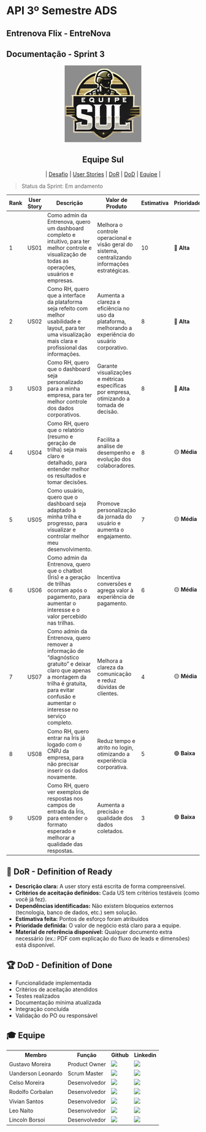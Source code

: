 # API 3º Semestre ADS

## Entrenova Flix - EntreNova

## Documentação - Sprint 3

<p align="center">
      <img src="../logosul.png" alt="logo da Equipe Sul" width="200">
      <h2 align="center"> Equipe Sul</h2>
</p>

<p align="center">
  | <a href ="#desafio"> Desafio</a>  |
  <a href ="#us"> User Stories</a>  |   
  <a href ="#dor">DoR</a>  |
  <a href ="#dod">DoD</a>  |
  <a href ="#equipe"> Equipe</a> |
</p>

> Status da Sprint: Em andamento 

| Rank | User Story | Descrição | Valor de Produto | Estimativa | Prioridade |
|------|------------|-----------|------------------|------------|------------|
| 1 | US01 | Como admin da Entrenova, quero um dashboard completo e intuitivo, para ter melhor controle e visualização de todas as operações, usuários e empresas. | Melhora o controle operacional e visão geral do sistema, centralizando informações estratégicas. | 10 | 🔴 **Alta** |
| 2 | US02 | Como RH, quero que a interface da plataforma seja refeito com melhor usabilidade e layout, para ter uma visualização mais clara e profissional das informações. | Aumenta a clareza e eficiência no uso da plataforma, melhorando a experiência do usuário corporativo. | 8 | 🔴 **Alta** |
| 3 | US03 | Como RH, quero que o dashboard seja personalizado para a minha empresa, para ter melhor controle dos dados corporativos. | Garante visualizações e métricas específicas por empresa, otimizando a tomada de decisão. | 8 | 🔴 **Alta** |
| 4 | US04 | Como RH, quero que o relatório (resumo e geração de trilha) seja mais claro e detalhado, para entender melhor os resultados e tomar decisões. | Facilita a análise de desempenho e evolução dos colaboradores. | 8 | 🟡 **Média** |
| 5 | US05 | Como usuário, quero que o dashboard seja adaptado à minha trilha e progresso, para visualizar e controlar melhor meu desenvolvimento. | Promove personalização da jornada do usuário e aumenta o engajamento. | 7 | 🟡 **Média** |
| 6 | US06 | Como admin da Entrenova, quero que o chatbot (Íris) e a geração de trilhas ocorram após o pagamento, para aumentar o interesse e o valor percebido nas trilhas. | Incentiva conversões e agrega valor à experiência de pagamento. | 6 | 🟡 **Média** |
| 7 | US07 | Como admin da Entrenova, quero remover a informação de “diagnóstico gratuito” e deixar claro que apenas a montagem da trilha é gratuita, para evitar confusão e aumentar o interesse no serviço completo. | Melhora a clareza da comunicação e reduz dúvidas de clientes. | 4 | 🟡 **Média** |
| 8 | US08 | Como RH, quero entrar na Íris já logado com o CNPJ da empresa, para não precisar inserir os dados novamente. | Reduz tempo e atrito no login, otimizando a experiência corporativa. | 5 | 🟢 **Baixa** |
| 9 | US09 | Como RH, quero ver exemplos de respostas nos campos de entrada da Íris, para entender o formato esperado e melhorar a qualidade das respostas. | Aumenta a precisão e qualidade dos dados coletados. | 3 | 🟢 **Baixa** |

## 🏃‍ DoR - Definition of Ready <a id="dor"></a>

* **Descrição clara:** A user story está escrita de forma compreensível. 
* **Critérios de aceitação definidos:** Cada US tem critérios testáveis (como você já fez).
* **Dependências identificadas:** Não existem bloqueios externos (tecnologia,
banco de dados, etc.) sem solução. 
* **Estimativa feita:** Pontos de esforço foram atribuídos
* **Prioridade definida:** O valor de negócio está claro para a equipe. 
* **Material de referência disponível:** Qualquer documento extra necessário (ex.:
PDF com explicação do fluxo de leads e dimensões) está disponível. 



## 🏆 DoD - Definition of Done <a id="dod"></a>

* Funcionalidade implementada
* Critérios de aceitação atendidos
* Testes realizados
* Documentação mínima atualizada
* Integração concluída
* Validação do PO ou responsável



## 🎓 Equipe <a id="equipe"></a>

<div align="center">
  <table>
    <tr>
      <th>Membro</th>
      <th>Função</th>
      <th>Github</th>
      <th>Linkedin</th>
    </tr>
    <tr>
      <td>Gustavo Moreira</td>
      <td>Product Owner</td>
      <td><a href="https://github.com/MoreiraGu"><img src="https://img.shields.io/badge/GitHub-100000?style=for-the-badge&logo=github&logoColor=white"></a></td>
      <td><a href="https://www.linkedin.com/in/gustavo-moreira-43120027b?utm_source=share&utm_campaign=share_via&utm_content=profile&utm_medium=ios_app"><img src="https://img.shields.io/badge/LinkedIn-0077B5?style=for-the-badge&logo=linkedin&logoColor=white"></a></td>
    </tr>
    <tr>
      <td>Uanderson Leonardo</td>
      <td>Scrum Master</td>
      <td><a href="https://github.com/uandleon"><img src="https://img.shields.io/badge/GitHub-100000?style=for-the-badge&logo=github&logoColor=white"></a></td>
      <td><a href="https://www.linkedin.com/in/uanderson-leonardo-1aaa722a0/"><img src="https://img.shields.io/badge/LinkedIn-0077B5?style=for-the-badge&logo=linkedin&logoColor=white"></a></td>
    </tr>
    <tr>
      <td>Celso Moreira</td>
      <td>Desenvolvedor</td>
      <td><a href="https://github.com/yCels"><img src="https://img.shields.io/badge/GitHub-100000?style=for-the-badge&logo=github&logoColor=white"></a></td>
      <td><a href="https://www.linkedin.com/in/celso-moreira-freitas-957832222?utm_source=share&utm_campaign=share_via&utm_content=profile&utm_medium=ios_app"><img src="https://img.shields.io/badge/LinkedIn-0077B5?style=for-the-badge&logo=linkedin&logoColor=white"></a></td>
    </tr>
    <tr>
      <td>Rodolfo Corbalan</td>
      <td>Desenvolvedor</td>
      <td><a href="https://github.com/xRod-Rodriguesx"><img src="https://img.shields.io/badge/GitHub-100000?style=for-the-badge&logo=github&logoColor=white"></a></td>
      <td><a href="https://www.linkedin.com/in/rodolfo-corbalan-2a02b4207?utm_source=share&utm_campaign=share_via&utm_content=profile&utm_medium=android_app"><img src="https://img.shields.io/badge/LinkedIn-0077B5?style=for-the-badge&logo=linkedin&logoColor=white"></a></td>
    </tr>
    <tr>
      <td>Vivian Santos</td>
      <td>Desenvolvedor</td>
      <td><a href="https://github.com/vivianSantos0101"><img src="https://img.shields.io/badge/GitHub-100000?style=for-the-badge&logo=github&logoColor=white"></a></td>
      <td><a href="https://www.linkedin.com/in/vivianstoliveira?utm_source=share&utm_campaign=share_via&utm_content=profile&utm_medium=android_app"><img src="https://img.shields.io/badge/LinkedIn-0077B5?style=for-the-badge&logo=linkedin&logoColor=white"></a></td>
    </tr>
    <tr>
      <td>Leo Naito</td>
      <td>Desenvolvedor</td>
      <td><a href="https://github.com/LNaito"><img src="https://img.shields.io/badge/GitHub-100000?style=for-the-badge&logo=github&logoColor=white"></a></td>
      <td><a href=""><img src="https://img.shields.io/badge/LinkedIn-0077B5?style=for-the-badge&logo=linkedin&logoColor=white"></a></td>
    </tr>
    <tr>
      <td>Lincoln Borsoi</td>
      <td>Desenvolvedor</td>
      <td><a href="https://github.com/Dollar2006"><img src="https://img.shields.io/badge/GitHub-100000?style=for-the-badge&logo=github&logoColor=white"></a></td>
      <td><a href="https://www.linkedin.com/in/lincolnborsoimoreira?utm_source=share&utm_campaign=share_via&utm_content=profile&utm_medium=android_app"><img src="https://img.shields.io/badge/LinkedIn-0077B5?style=for-the-badge&logo=linkedin&logoColor=white"></a></td>
    </tr>
  </table>
</div>
